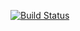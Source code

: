 [![Build Status](https://travis-ci.org/monstersmart/gharkin.svg?branch=master)](https://travis-ci.org/monstersmart/gharkin)